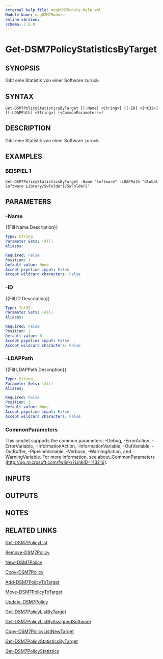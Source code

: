 ```yaml
---
external help file: msgDSM7Module-help.xml
Module Name: msgDSM7Module
online version:
schema: 2.0.0
---
```


# Get-DSM7PolicyStatisticsByTarget

## SYNOPSIS
Gibt eine Statistik von einer Software zurück.

## SYNTAX

```
Get-DSM7PolicyStatisticsByTarget [[-Name] <String>] [[-ID] <Int32>] [[-LDAPPath] <String>] [<CommonParameters>]
```

## DESCRIPTION
Gibt eine Statistik von einer Software zurück.

## EXAMPLES

### BEISPIEL 1
```
Get-DSM7PolicyStatisticsByTarget -Name "Software" -LDAPPath "Global Software Library/SwFolder1/SwFolder2"
```

## PARAMETERS

### -Name
{{Fill Name Description}}

```yaml
Type: String
Parameter Sets: (All)
Aliases:

Required: False
Position: 1
Default value: None
Accept pipeline input: False
Accept wildcard characters: False
```

### -ID
{{Fill ID Description}}

```yaml
Type: Int32
Parameter Sets: (All)
Aliases:

Required: False
Position: 2
Default value: 0
Accept pipeline input: False
Accept wildcard characters: False
```

### -LDAPPath
{{Fill LDAPPath Description}}

```yaml
Type: String
Parameter Sets: (All)
Aliases:

Required: False
Position: 3
Default value: None
Accept pipeline input: False
Accept wildcard characters: False
```

### CommonParameters
This cmdlet supports the common parameters: -Debug, -ErrorAction, -ErrorVariable, -InformationAction, -InformationVariable, -OutVariable, -OutBuffer, -PipelineVariable, -Verbose, -WarningAction, and -WarningVariable. For more information, see about_CommonParameters (http://go.microsoft.com/fwlink/?LinkID=113216).

## INPUTS

## OUTPUTS

## NOTES

## RELATED LINKS

[Get-DSM7PolicyList]()

[Remove-DSM7Policy]()

[New-DSM7Policy]()

[Copy-DSM7Policy]()

[Add-DSM7PolicyToTarget]()

[Move-DSM7PolicyToTarget]()

[Update-DSM7Policy]()

[Get-DSM7PolicyListByTarget]()

[Get-DSM7PolicyListByAssignedSoftware]()

[Copy-DSM7PolicyListNewTarget]()

[Get-DSM7PolicyStatisticsByTarget]()

[Get-DSM7PolicyStatistics]()

